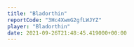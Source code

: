 ```yaml
---
title: "Bladorthin"
reportCode: "3Hc4XwmG2gfLWJYZ"
player: "Bladorthin"
date: 2021-09-26T21:48:45.419000+00:00
---
```

